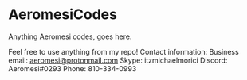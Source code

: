 # AeromesiCodes
Anything Aeromesi codes, goes here.

Feel free to use anything from my repo!
Contact information:
Business email: aeromesi@protonmail.com
Skype: itzmichaelmorici
Discord: Aeromesi#0293
Phone: 810-334-0993
